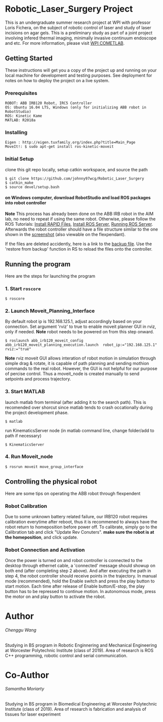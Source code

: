 # Robotic_Laser_Surgery Project
This is an undergraduate summer research project at WPI with professor Loris Fichera, on the subject of robotic control of laser and study of laser incisions on agar gels. This is a preliminary study as part of a joint project involving infered thermal imaging, minimally invasive continuum endoscope and etc. For more information, please visit [WPI COMETLAB](https://www.wpicometlab.com/).


## Getting Started
These instructions will get you a copy of the project up and running on your local machine for development and testing purposes. See deployment for notes on how to deploy the project on a live system.

### Prerequisites
```
ROBOT: ABB IRB120 Robot, IRC5 Controller
OS: Ubuntu 16.04 LTS, Windows (only for initializing ABB robot in RobotStudio)
ROS: Kinetic Kame
MATLAB: R2018a
```

### Installing
```
Eigen : http://eigen.tuxfamily.org/index.php?title=Main_Page
MoveIt!: $ sudo apt-get install ros-kinetic-moveit
```

### Initial Setup
clone this git repo locally, setup catkin workspace, and source the path

	$ git clone https://github.com/johnny97wcg/Robotic_Laser_Surgery
	$ catkin_make 
	$ source devel/setup.bash	
#### on Windows computer, download RobotStudio and load ROS packages into robot controller
**Note** This process has already been done on the ABB IRB robot in the AIM lab, no need to repeat if using the same robot.
Otherwise, please follow the ROS Tutorials: [Install RAPID Files](http://wiki.ros.org/abb/Tutorials/RobotStudio), [Install ROS Server](http://wiki.ros.org/abb/Tutorials/InstallServer), [Running ROS Server](http://wiki.ros.org/abb/Tutorials/RunServer).
Afterwards the robot controller should have a file structure similar to the one shown in the [screenshot](/Others/RobotStudio_Screenshot.PNG) (also viewable on the flexpendant). 

If the files are deleted accidently, here is a link to the [backup file](/Others/System1_BACKUP_2018-06-20). Use the 'restore from backup' function in RS to reload the files onto the controller.


## Running the program
Here are the steps for launching the program

### 1. Start `roscore`
	$ roscore
### 2. Launch Moveit_Planning_Interface
By default robot ip is 192.168.125.1, adjust accordingly based on your connection. Set argument 'rviz' to true to enable moveit planner GUI in rviz, only if needed. **Note** robot needs to be powered on from this step onward.

	$ roslaunch abb_irb120_moveit_config abb_irb120_moveit_planning_execution.launch  robot_ip:="192.168.125.1" rviz:="true"
**Note** rviz moveit GUI allows interation of robot motion in simulation through simple drag & rotate, it is capable of path planning and sending mothion commands to the real robot. However, the GUI is not helpful for our purpose of percise control. Thus a moveit_node is created manually to send setpoints and process trajectory.
	
### 3. Start MATLAB
launch matlab from terminal (after adding it to the search path). This is recomended over shorcut since matlab tends to crash occationally during the project development phase.
	
	$ matlab
run KinematicsServer node (in matlab command line, change folder/add to path if necessary)
	
	$ KinematicsServer

### 4. Run Moveit_node
	$ rosrun moveit move_group_interface
 
## Controlling the physical robot
Here are some tips on operating the ABB robot through flexpendent

### Robot Calibration
Due to some unknown battery related failure, our IRB120 robot requires calibration everytime after reboot, thus it is recommened to always have the robot return to homeposition before power off. To calibrate, simply go to the Calibration tab and click "Update Rev Conuters". **make sure the robot is at the homeposition**, and click update. 

### Robot Connection and Activation
Once the power is turned on and robot controller is connected to the desktop through ethernet cable, a 'connected' message should showup on both end (after completing step 2 above). And after executing the path in step 4, the robot controller should receive points in the trajectory. In manual mode (recommended), hold the Enable switch and press the play button to start motion. Each time after release of Enable button/E-stop, the play button has to be repressed to continue motion. In autonomous mode, press the motor on and play button to activate the robot. 

# Author
###### Chenggu Wang 
Studying in BS program in Robotic Enginnering and Mechanical Engineering at Worcester Polytechnic Institute (class of 2019). Area of research is ROS C++ programming, robotic control and serial communication.
# Co-Author
###### Samantha Moriarty
Studying in BS program in Biomedical Engineering at Worcester Polytechnic Institute (class of 2019). Area of research is fabrication and analysis of tissues for laser experiment
